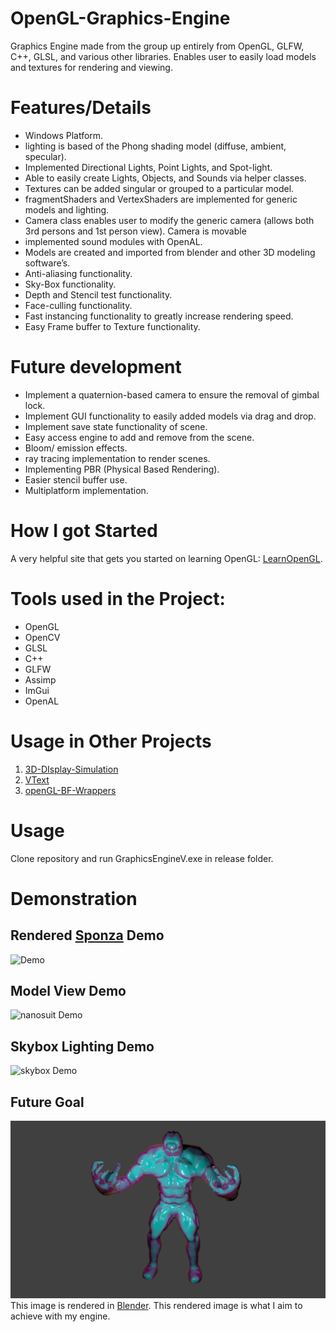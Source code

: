 
# OpenGL-Graphics-Engine
Graphics Engine made from the group up entirely from OpenGL, GLFW, C++, GLSL, and various other libraries. Enables user to easily load models and textures for rendering and viewing.

# Features/Details
* Windows Platform.
* lighting is based of the Phong shading model (diffuse, ambient, specular).
* Implemented Directional Lights, Point Lights, and Spot-light.
* Able to easily create Lights, Objects, and Sounds via helper classes.
* Textures can be added singular or grouped to a particular model.
* fragmentShaders and VertexShaders are implemented for generic models and lighting.
* Camera class enables user to modify the generic camera (allows both 3rd persons and 1st person view). Camera is movable
* implemented sound modules with OpenAL.
* Models are created and imported from blender and other 3D modeling software’s.
* Anti-aliasing functionality.
* Sky-Box functionality.
* Depth and Stencil test functionality.
* Face-culling functionality.
* Fast instancing functionality to greatly increase rendering speed.
* Easy Frame buffer to Texture functionality.

# Future development
* Implement a quaternion-based camera to ensure the removal of gimbal lock. 
* Implement GUI functionality to easily added models via drag and drop.
* Implement save state functionality of scene.
* Easy access engine to add and remove from the scene.
* Bloom/ emission effects.
* ray tracing implementation to render scenes.
* Implementing PBR (Physical Based Rendering).
* Easier stencil buffer use.
* Multiplatform implementation. 

# How I got Started
A very helpful site that gets you started on learning OpenGL: [LearnOpenGL](https://learnopengl.com/).

# Tools used in the Project:
* OpenGL
* OpenCV
* GLSL
* C++
* GLFW
* Assimp
* ImGui
* OpenAL

# Usage in Other Projects
1. [3D-DIsplay-Simulation](https://github.com/vinaykomaravolu/3D-Display-Simulation)
2. [VText](https://github.com/vinaykomaravolu/VText)
3. [openGL-BF-Wrappers](https://github.com/vinaykomaravolu/openGL-BF-Wrappers)

# Usage
Clone repository and run GraphicsEngineV.exe in release folder.

# Demonstration

## Rendered [Sponza](https://github.com/KhronosGroup/glTF-Sample-Models/tree/master/2.0/Sponza) Demo
![Demo](git_resources/graphics_engine_demo.gif)

## Model View Demo
![nanosuit Demo](git_resources/graphics_engine_demo_model.gif)

## Skybox Lighting Demo
![skybox Demo](git_resources/graphics_engine_demo_skybox.gif)

## Future Goal
![model](git_resources/anatomy_proj.png)
This image is rendered in [Blender](https://www.blender.org/). This rendered image is what I aim to achieve with my engine.

